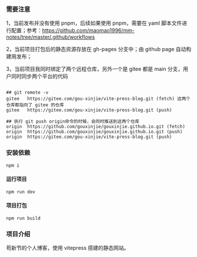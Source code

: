### 需要注意

1，当前发布并没有使用 pnpm，后续如果使用 pnpm，需要在 yaml 脚本文件进行配置；参考：https://github.com/maomao1996/mm-notes/tree/master/.github/workflows

2，当前项目打包后的静态资源存放在 gh-pages 分支中；由 github page 自动构建用发布；

3，当前项目我同时绑定了两个远程仓库，另外一个是 gitee 都是 main 分支，用户同时同步两个平台的代码

```git

## git remote -v
gitee   https://gitee.com/gou-xinjie/vite-press-blog.git (fetch) 这两个仓库都指向了 gitee 的仓库
gitee   https://gitee.com/gou-xinjie/vite-press-blog.git (push)

## 执行 git push origin命令的时候，会同时推送到这两个仓库
origin  https://github.com/gouxinjie/gouxinjie.github.io.git (fetch) 
origin  https://github.com/gouxinjie/gouxinjie.github.io.git (push)
origin  https://gitee.com/gou-xinjie/vite-press-blog.git (push)

```

### 安装依赖

```
npm i
```

#### 运行项目

```
npm run dev
```

#### 项目打包

```
npm run build
```

### 项目介绍

苟新节的个人博客，使用 vitepress 搭建的静态网站。